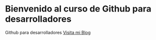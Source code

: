 # Bienvenido al curso de Github para desarrolladores

Github para desarrolladores 
[Visita mi Blog](http://carlossolis.mobi)
